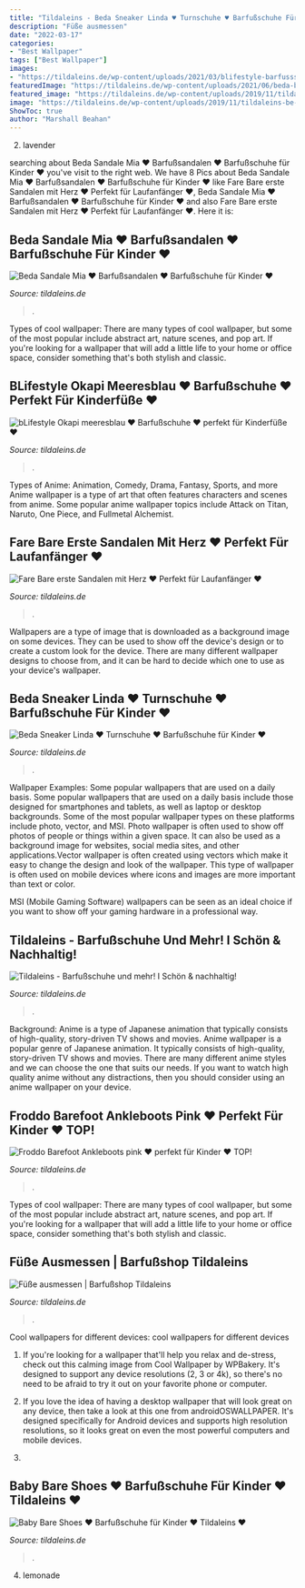 ```yaml
---
title: "Tildaleins - Beda Sneaker Linda ♥ Turnschuhe ♥ Barfußschuhe Für Kinder ♥"
description: "Füße ausmessen"
date: "2022-03-17"
categories:
- "Best Wallpaper"
tags: ["Best Wallpaper"]
images:
- "https://tildaleins.de/wp-content/uploads/2021/03/blifestyle-barfussschuhe-okapi-meeresblau-hinten.jpg"
featuredImage: "https://tildaleins.de/wp-content/uploads/2021/06/beda-barfusssandalen-mia-sohle.jpg"
featured_image: "https://tildaleins.de/wp-content/uploads/2019/11/tildaleins-be-lenka-winterschuhe.jpg"
image: "https://tildaleins.de/wp-content/uploads/2019/11/tildaleins-be-lenka-winterschuhe.jpg"
ShowToc: true
author: "Marshall Beahan"
---
```



2. lavender 

	

		
searching about Beda Sandale Mia ♥ Barfußsandalen ♥ Barfußschuhe für Kinder ♥ you've visit to the right web. We have 8 Pics about Beda Sandale Mia ♥ Barfußsandalen ♥ Barfußschuhe für Kinder ♥ like Fare Bare erste Sandalen mit Herz ♥ Perfekt für Laufanfänger ♥, Beda Sandale Mia ♥ Barfußsandalen ♥ Barfußschuhe für Kinder ♥ and also Fare Bare erste Sandalen mit Herz ♥ Perfekt für Laufanfänger ♥. Here it is:
		
    
## Beda Sandale Mia ♥ Barfußsandalen ♥ Barfußschuhe Für Kinder ♥

<img loading=lazy src="https://tildaleins.de/wp-content/uploads/2021/06/beda-barfusssandalen-mia-sohle.jpg" onerror="this.onerror=null;this.src='https://tse2.mm.bing.net/th?id=OIP.3YvmHEVtXilDCVJK700gjAHaHa&amp;pid=15.1';" alt="Beda Sandale Mia ♥ Barfußsandalen ♥ Barfußschuhe für Kinder ♥">

_Source: tildaleins.de_

>. 

	

Types of cool wallpaper:
There are many types of cool wallpaper, but some of the most popular include abstract art, nature scenes, and pop art. If you're looking for a wallpaper that will add a little life to your home or office space, consider something that's both stylish and classic.

    
## BLifestyle Okapi Meeresblau ♥ Barfußschuhe ♥ Perfekt Für Kinderfüße ♥

<img loading=lazy src="https://tildaleins.de/wp-content/uploads/2021/03/blifestyle-barfussschuhe-okapi-meeresblau-hinten.jpg" onerror="this.onerror=null;this.src='https://tse3.mm.bing.net/th?id=OIP.8qhaNeaLv0uKCxgGPdGyRAHaHa&amp;pid=15.1';" alt="bLifestyle Okapi meeresblau ♥ Barfußschuhe ♥ perfekt für Kinderfüße ♥">

_Source: tildaleins.de_

>. 

	

Types of Anime: Animation, Comedy, Drama, Fantasy, Sports, and more
Anime wallpaper is a type of art that often features characters and scenes from anime. Some popular anime wallpaper topics include Attack on Titan, Naruto, One Piece, and Fullmetal Alchemist.

    
## Fare Bare Erste Sandalen Mit Herz ♥ Perfekt Für Laufanfänger ♥

<img loading=lazy src="https://tildaleins.de/wp-content/uploads/2021/07/fare-bare-erste-sandalen-barfussschuhe-mit-herz-hinten-600x600.jpg" onerror="this.onerror=null;this.src='https://tse1.mm.bing.net/th?id=OIP.N6-WGnEm9fBdvl1YUSFgOgHaHa&amp;pid=15.1';" alt="Fare Bare erste Sandalen mit Herz ♥ Perfekt für Laufanfänger ♥">

_Source: tildaleins.de_

>. 

	

Wallpapers are a type of image that is downloaded as a background image on some devices. They can be used to show off the device's design or to create a custom look for the device. There are many different wallpaper designs to choose from, and it can be hard to decide which one to use as your device's wallpaper.

    
## Beda Sneaker Linda ♥ Turnschuhe ♥ Barfußschuhe Für Kinder ♥

<img loading=lazy src="https://tildaleins.de/wp-content/uploads/2020/04/beda-sneaker-linda-sohle-1536x1536.jpg" onerror="this.onerror=null;this.src='https://tse3.mm.bing.net/th?id=OIP.WO4sLV0DYKOLvPBS4pnhBwHaHa&amp;pid=15.1';" alt="Beda Sneaker Linda ♥ Turnschuhe ♥ Barfußschuhe für Kinder ♥">

_Source: tildaleins.de_

>. 

	

Wallpaper Examples: Some popular wallpapers that are used on a daily basis.
Some popular wallpapers that are used on a daily basis include those designed for smartphones and tablets, as well as laptop or desktop backgrounds. Some of the most popular wallpaper types on these platforms include photo, vector, and MSI. 
Photo wallpaper is often used to show off photos of people or things within a given space. It can also be used as a background image for websites, social media sites, and other applications.Vector wallpaper is often created using vectors which make it easy to change the design and look of the wallpaper. This type of wallpaper is often used on mobile devices where icons and images are more important than text or color. 

MSI (Mobile Gaming Software) wallpapers can be seen as an ideal choice if you want to show off your gaming hardware in a professional way.

    
## Tildaleins - Barfußschuhe Und Mehr! I Schön &amp; Nachhaltig!

<img loading=lazy src="https://tildaleins.de/wp-content/uploads/2019/11/tildaleins-be-lenka-winterschuhe.jpg" onerror="this.onerror=null;this.src='https://tse2.mm.bing.net/th?id=OIP.8biyDiJYxxtpXJz3qMpDoAHaHa&amp;pid=15.1';" alt="Tildaleins - Barfußschuhe und mehr! I Schön &amp; nachhaltig!">

_Source: tildaleins.de_

>. 

	

Background: Anime is a type of Japanese animation that typically consists of high-quality, story-driven TV shows and movies.
Anime wallpaper is a popular genre of Japanese animation. It typically consists of high-quality, story-driven TV shows and movies. There are many different anime styles and we can choose the one that suits our needs. If you want to watch high quality anime without any distractions, then you should consider using an anime wallpaper on your device.

    
## Froddo Barefoot Ankleboots Pink ♥ Perfekt Für Kinder ♥ TOP!

<img loading=lazy src="https://tildaleins.de/wp-content/uploads/2021/08/froddo-barefoot-ankleboots-pink-seite-768x770.jpg" onerror="this.onerror=null;this.src='https://tse2.mm.bing.net/th?id=OIP.BbP_aNEURE8N8Zq4A-griwHaHb&amp;pid=15.1';" alt="Froddo Barefoot Ankleboots pink ♥ perfekt für Kinder ♥ TOP!">

_Source: tildaleins.de_

>. 

	

Types of cool wallpaper:
There are many types of cool wallpaper, but some of the most popular include abstract art, nature scenes, and pop art. If you're looking for a wallpaper that will add a little life to your home or office space, consider something that's both stylish and classic.

    
## Füße Ausmessen | Barfußshop Tildaleins

<img loading=lazy src="https://tildaleins.de/wp-content/uploads/2019/09/messgeraete.jpg" onerror="this.onerror=null;this.src='https://tse1.mm.bing.net/th?id=OIP.sPc6jIR3jyFoDHOxOtM-pQHaJ4&amp;pid=15.1';" alt="Füße ausmessen | Barfußshop Tildaleins">

_Source: tildaleins.de_

>. 

	

Cool wallpapers for different devices:
cool wallpapers for different devices 

1. If you're looking for a wallpaper that'll help you relax and de-stress, check out this calming image from Cool Wallpaper by WPBakery. It's designed to support any device resolutions (2, 3 or 4k), so there's no need to be afraid to try it out on your favorite phone or computer.

2. If you love the idea of having a desktop wallpaper that will look great on any device, then take a look at this one from androidOSWALLPAPER. It's designed specifically for Android devices and supports high resolution resolutions, so it looks great on even the most powerful computers and mobile devices.

3.

    
## Baby Bare Shoes ♥ Barfußschuhe Für Kinder ♥ Tildaleins ♥

<img loading=lazy src="https://tildaleins.de/wp-content/uploads/2021/02/froddo-barefoot-ballerinas-rot-1024x1024.jpg" onerror="this.onerror=null;this.src='https://tse2.mm.bing.net/th?id=OIP.PWLSlIqy59_LCzG3OkaAqgHaHa&amp;pid=15.1';" alt="Baby Bare Shoes ♥ Barfußschuhe für Kinder ♥ Tildaleins ♥">

_Source: tildaleins.de_

>. 

	

4. lemonade 

